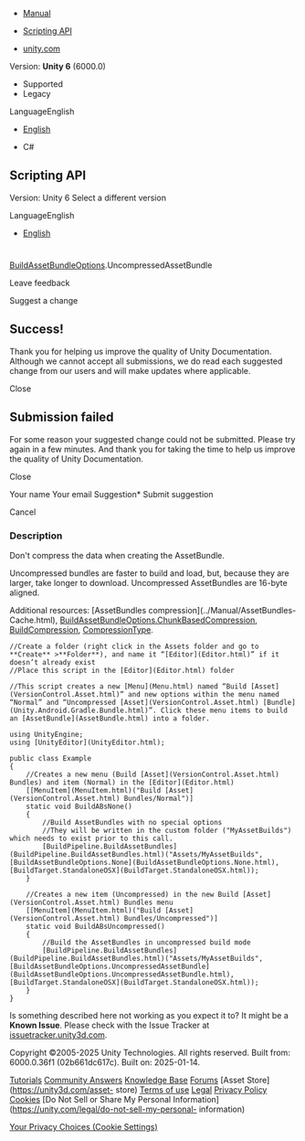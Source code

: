 [ ]()

  * [Manual](../Manual/index.html)
  * [Scripting API](../ScriptReference/index.html)

  * [unity.com](https://unity.com/)

Version: **Unity 6** (6000.0)

  * Supported
  * Legacy

LanguageEnglish

  * [English]()

  * C#

[ ](https://docs.unity3d.com)

## Scripting API

Version: Unity 6 Select a different version

LanguageEnglish

  * [English]()

#
[BuildAssetBundleOptions](BuildAssetBundleOptions.html).UncompressedAssetBundle

Leave feedback

Suggest a change

## Success!

Thank you for helping us improve the quality of Unity Documentation. Although
we cannot accept all submissions, we do read each suggested change from our
users and will make updates where applicable.

Close

## Submission failed

For some reason your suggested change could not be submitted. Please <a>try
again</a> in a few minutes. And thank you for taking the time to help us
improve the quality of Unity Documentation.

Close

Your name Your email Suggestion* Submit suggestion

Cancel

[ ]()

### Description

Don't compress the data when creating the AssetBundle.

Uncompressed bundles are faster to build and load, but, because they are
larger, take longer to download. Uncompressed AssetBundles are 16-byte
aligned.  
  
Additional resources: [AssetBundles compression](../Manual/AssetBundles-
Cache.html),
[BuildAssetBundleOptions.ChunkBasedCompression](BuildAssetBundleOptions.ChunkBasedCompression.html),
[BuildCompression](BuildCompression.html),
[CompressionType](CompressionType.html).

    
    
    //Create a folder (right click in the Assets folder and go to **Create** >**Folder**), and name it “[Editor](Editor.html)” if it doesn’t already exist
    //Place this script in the [Editor](Editor.html) folder  
      
    //This script creates a new [Menu](Menu.html) named “Build [Asset](VersionControl.Asset.html)” and new options within the menu named “Normal” and “Uncompressed [Asset](VersionControl.Asset.html) [Bundle](Unity.Android.Gradle.Bundle.html)”. Click these menu items to build an [AssetBundle](AssetBundle.html) into a folder.  
      
    using UnityEngine;
    using [UnityEditor](UnityEditor.html);  
      
    public class Example
    {
        //Creates a new menu (Build [Asset](VersionControl.Asset.html) Bundles) and item (Normal) in the [Editor](Editor.html)
        [[MenuItem](MenuItem.html)("Build [Asset](VersionControl.Asset.html) Bundles/Normal")]
        static void BuildABsNone()
        {
            //Build AssetBundles with no special options
            //They will be written in the custom folder ("MyAssetBuilds") which needs to exist prior to this call.
            [BuildPipeline.BuildAssetBundles](BuildPipeline.BuildAssetBundles.html)("Assets/MyAssetBuilds", [BuildAssetBundleOptions.None](BuildAssetBundleOptions.None.html), [BuildTarget.StandaloneOSX](BuildTarget.StandaloneOSX.html));
        }  
      
        //Creates a new item (Uncompressed) in the new Build [Asset](VersionControl.Asset.html) Bundles menu
        [[MenuItem](MenuItem.html)("Build [Asset](VersionControl.Asset.html) Bundles/Uncompressed")]
        static void BuildABsUncompressed()
        {
            //Build the AssetBundles in uncompressed build mode
            [BuildPipeline.BuildAssetBundles](BuildPipeline.BuildAssetBundles.html)("Assets/MyAssetBuilds", [BuildAssetBundleOptions.UncompressedAssetBundle](BuildAssetBundleOptions.UncompressedAssetBundle.html), [BuildTarget.StandaloneOSX](BuildTarget.StandaloneOSX.html));
        }
    }
    

Is something described here not working as you expect it to? It might be a
**Known Issue**. Please check with the Issue Tracker at
[issuetracker.unity3d.com](https://issuetracker.unity3d.com).

Copyright ©2005-2025 Unity Technologies. All rights reserved. Built from:
6000.0.36f1 (02b661dc617c). Built on: 2025-01-14.

[Tutorials](https://unity3d.com/learn) [Community
Answers](https://answers.unity3d.com) [Knowledge
Base](https://support.unity3d.com/hc/en-us)
[Forums](https://forum.unity3d.com) [Asset Store](https://unity3d.com/asset-
store) [Terms of use](https://docs.unity3d.com/Manual/TermsOfUse.html)
[Legal](https://unity.com/legal) [Privacy
Policy](https://unity.com/legal/privacy-policy)
[Cookies](https://unity.com/legal/cookie-policy) [Do Not Sell or Share My
Personal Information](https://unity.com/legal/do-not-sell-my-personal-
information)

[Your Privacy Choices (Cookie Settings)](javascript:void\(0\);)

